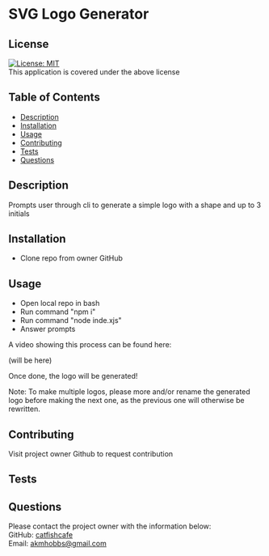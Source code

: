 
  # SVG Logo Generator
  ## License
  [![License: MIT](https://img.shields.io/badge/License-MIT-yellow.svg)](https://opensource.org/licenses/MIT)<br> This application is covered under the above license
  ## Table of Contents
  - [Description](#description)  
  - [Installation](#installation)  
  - [Usage](#usage)  
  - [Contributing](#contributing)  
  - [Tests](#tests)  
  - [Questions](#questions)  
  ## Description
  Prompts user through cli to generate a simple logo with a shape and up to 3 initials
  ## Installation
  - Clone repo from owner GitHub

  ## Usage
  - Open local repo in bash
  - Run command "npm i"
  - Run command "node inde.xjs"
  - Answer prompts
  
  A video showing this process can be found here:

  (will be here)
  
  Once done, the logo will be generated!

  Note: To make multiple logos, please more and/or rename the generated logo before making the next one, as the previous one will otherwise be rewritten.

  ## Contributing
  Visit project owner Github to request contribution
  ## Tests
  
  ## Questions
  Please contact the project owner with the information below:  
  GitHub: [catfishcafe](https://github.com/catfishcafe)  
  Email: akmhobbs@gmail.com
  